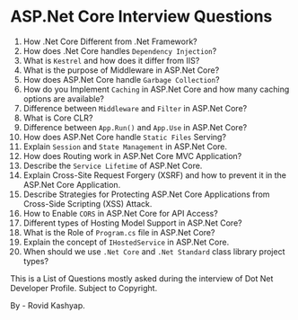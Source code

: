 # ASP.Net Core Interview Questions

1. How .Net Core Different from .Net Framework? <br />
2. How does .Net Core handles `Dependency Injection`? <br />
3. What is `Kestrel` and how does it differ from IIS? <br />
4. What is the purpose of Middleware in ASP.Net Core? <br />
5. How does ASP.Net Core handle `Garbage Collection`? <br />
6. How do you Implement `Caching` in ASP.Net Core and how many caching options are available? <br />
7. Difference between `Middleware` and `Filter` in ASP.Net Core? <br />
8. What is Core CLR? <br />
9. Difference between `App.Run()` and `App.Use` in ASP.Net Core? <br />
10. How does ASP.Net Core handle `Static Files` Serving? <br />
11. Explain `Session` and `State Management` in ASP.Net Core. <br />
12. How does Routing work in ASP.Net Core MVC Application? <br />
13. Describe the `Service Lifetime` of ASP.Net Core. <br />
14. Explain Cross-Site Request Forgery (XSRF) and how to prevent it in the ASP.Net Core Application. <br />
15. Describe Strategies for Protecting ASP.Net Core Applications from Cross-Side Scripting (XSS) Attack. <br />
16. How to Enable `CORS` in ASP.Net Core for API Access? <br />
17. Different types of Hosting Model Support in ASP.Net Core? <br />
18. What is the Role of `Program.cs` file in ASP.Net Core? <br />
19. Explain the concept of `IHostedService` in ASP.Net Core. <br />
20. When should we use `.Net Core` and `.Net Standard` class library project types?

This is a List of Questions mostly asked during the interview of Dot Net Developer Profile. Subject to Copyright.

By - Rovid Kashyap.

